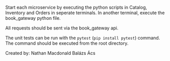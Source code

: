 Start each microservice by executing the python scripts in Catalog, Inventory and Orders in seperate terminals.
In another terminal, execute the book_gateway python file. 

All requests should be sent via the book_gateway api.

The unit tests can be run with the `pytest` (`pip install pytest`) command. The command should be executed from the root directory.

Created by:
Nathan Macdonald
Balázs Ács
